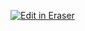 <p><a target="_blank" href="https://app.eraser.io/workspace/trtFzGw4RCXzKXZPx9wM" id="edit-in-eraser-github-link"><img alt="Edit in Eraser" src="https://firebasestorage.googleapis.com/v0/b/second-petal-295822.appspot.com/o/images%2Fgithub%2FOpen%20in%20Eraser.svg?alt=media&amp;token=968381c8-a7e7-472a-8ed6-4a6626da5501"></a></p>





<!--- Eraser file: https://app.eraser.io/workspace/trtFzGw4RCXzKXZPx9wM --->